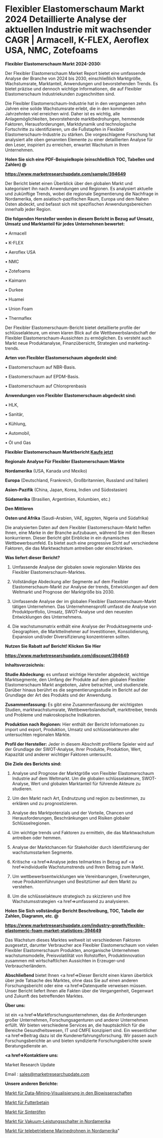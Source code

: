 # Flexibler Elastomerschaum Markt 2024 Detaillierte Analyse der aktuellen Industrie mit wachsender CAGR | Armacell, K-FLEX, Aeroflex USA, NMC, Zotefoams

<strong>Flexibler Elastomerschaum Markt 2024-2030:</strong>

Der Flexibler Elastomerschaum Market Report bietet eine umfassende Analyse der Branche von 2024 bis 2030, einschließlich Marktgröße, Wachstumsrate, Marktanteil, Anwendungen und bevorstehenden Trends. Es bietet präzise und dennoch wichtige Informationen, die auf Flexibler Elastomerschaum Industriekunden zugeschnitten sind.

Die Flexibler Elastomerschaum-Industrie hat in den vergangenen zehn Jahren eine solide Wachstumsrate erlebt, die in den kommenden Jahrzehnten viel erreichen wird. Daher ist es wichtig, alle Anlagemöglichkeiten, bevorstehende marktbedrohungen, hemmende Faktoren, Herausforderungen, Marktdynamik und technologische Fortschritte zu identifizieren, um die Fußstapfen in Flexibler Elastomerschaum-Industrie zu stärken. Die vorgeschlagene Forschung hat analysiert alle oben genannten Elemente zu einer detaillierten Analyse für den Leser, inspiriert zu erreichen, erwartet Wachstum in Ihren Unternehmen.



<strong>Holen Sie sich eine PDF-Beispielkopie (einschließlich TOC, Tabellen und Zahlen) @
</strong>

<strong><a href=https://www.marketresearchupdate.com/sample/394649>

<strong>https://www.marketresearchupdate.com/sample/394649</u></font></a></strong></strong>

Der Bericht bietet einen Überblick über den globalen Markt und kategorisiert ihn nach Anwendungen und Regionen. Es analysiert aktuelle und zukünftige Trends, wobei die regionale Segmentierung die Nachfrage in Nordamerika, dem asiatisch-pazifischen Raum, Europa und dem Nahen Osten abdeckt, und befasst sich mit spezifischen Anwendungsbereichen innerhalb jeder Region.



<strong>Die folgenden Hersteller werden in diesem Bericht in Bezug auf Umsatz, Umsatz und Marktanteil für jedes Unternehmen bewertet:</strong>

• Armacell

• K-FLEX

• Aeroflex USA

• NMC

• Zotefoams

• Kaimann

• Durkee

• Huamei

• Union Foam

• Thermaflex

Der Flexibler Elastomerschaum-Bericht bietet detaillierte profile der schlüsselakteure, um einen klaren Blick auf die Wettbewerbslandschaft der Flexibler Elastomerschaum-Aussichten zu ermöglichen. Es versteht auch Markt neue Produktanalyse, Finanzübersicht, Strategien und marketing-trends.



<strong>Arten von Flexibler Elastomerschaum abgedeckt sind:</strong>

• Elastomerschaum auf NBR-Basis.

• Elastomerschaum auf EPDM-Basis.

• Elastomerschaum auf Chloroprenbasis



<strong>Anwendungen von Flexibler Elastomerschaum abgedeckt sind:</strong>

• HLK,

• Sanitär,

• Kühlung,

• Automobil,

• Öl und Gas



<strong>Flexibler Elastomerschaum Marktbericht <a href=https://www.marketresearchupdate.com/buynow/394649>Kaufe jetzt</a></strong>



<strong>Regionale Analyse Für Flexibler Elastomerschaum Märkte</strong>



<strong>Nordamerika</strong> (USA, Kanada und Mexiko)



<strong>Europa</strong> (Deutschland, Frankreich, Großbritannien, Russland und Italien)



<strong>Asien-Pazifik</strong> (China, Japan, Korea, Indien und Südostasien)



<strong>Südamerika</strong> (Brasilien, Argentinien, Kolumbien, etc.)



<strong>Den Mittleren</strong> 

<strong>Osten und Afrika</strong> (Saudi-Arabien, VAE, ägypten, Nigeria und Südafrika)

Die analysierten Daten auf dem Flexibler Elastomerschaum-Markt helfen Ihnen, eine Marke in der Branche aufzubauen, während Sie mit den Riesen konkurrieren. Dieser Bericht gibt Einblicke in ein dynamisches Wettbewerbsumfeld. Es bietet auch eine progressive Sicht auf verschiedene Faktoren, die das Marktwachstum antreiben oder einschränken.



<strong>Was liefert dieser Bericht?</strong>

1. Umfassende Analyse der globalen sowie regionalen Märkte des Flexibler Elastomerschaum-Marktes.

2. Vollständige Abdeckung aller Segmente auf dem Flexibler Elastomerschaum-Markt zur Analyse der trends, Entwicklungen auf dem Weltmarkt und Prognose der Marktgröße bis 2030.

3. Umfassende Analyse der im globalen Flexibler Elastomerschaum-Markt tätigen Unternehmen. Das Unternehmensprofil umfasst die Analyse von Produktportfolio, Umsatz, SWOT-Analyse und den neuesten Entwicklungen des Unternehmens.

4. Die wachstumsmatrix enthält eine Analyse der Produktsegmente und-Geographien, die Marktteilnehmer auf Investitionen, Konsolidierung, Expansion und/oder Diversifizierung konzentrieren sollten.



<strong>Nutzen Sie Rabatt auf Bericht! Klicken Sie Hier
</strong>

<strong><a href=https://www.marketresearchupdate.com/discount/394649>https://www.marketresearchupdate.com/discount/394649</b></u></font></strong></a>



<strong>Inhaltsverzeichnis:</strong>



<strong>Studie Abdeckung:</strong> es umfasst wichtige Hersteller abgedeckt, wichtige Marktsegmente, den Umfang der Produkte auf dem globalen Flexibler Elastomerschaum Markt angeboten, Jahre betrachtet, und studienziele. Darüber hinaus berührt es die segmentierungsstudie im Bericht auf der Grundlage der Art des Produkts und der Anwendung.



<strong>Zusammenfassung:</strong> Es gibt eine Zusammenfassung der wichtigsten Studien, marktwachstumsrate, Wettbewerbslandschaft, markttreiber, trends und Probleme und makroskopische Indikatoren.



<strong>Produktion nach Regionen:</strong> Hier enthält der Bericht Informationen zu import und export, Produktion, Umsatz und schlüsselakteuren aller untersuchten regionalen Märkte.



<strong>Profil der Hersteller:</strong> Jeder in diesem Abschnitt profilierte Spieler wird auf der Grundlage der SWOT-Analyse, Ihrer Produkte, Produktion, Wert, Kapazität und anderer wichtiger Faktoren untersucht.



<strong>Die Ziele des Berichts sind:</strong>

1) Analyse und Prognose der Marktgröße von Flexibler Elastomerschaum Industrie auf dem Weltmarkt.
Um die globalen schlüsselakteure, SWOT-Analyse, Wert und globalen Marktanteil für führende Akteure zu studieren.

2) Um den Markt nach Art, Endnutzung und region zu bestimmen, zu erklären und zu prognostizieren.

3) Analyse des Marktpotenzials und der Vorteile, Chancen und Herausforderungen, Beschränkungen und Risiken globaler Schlüsselregionen.

4) Um wichtige trends und Faktoren zu ermitteln, die das Marktwachstum antreiben oder hemmen.

5) Analyse der Marktchancen für Stakeholder durch Identifizierung der wachstumsstarken Segmente.

6) Kritische <a href=>Analyse</a> jedes teilmarktes in Bezug auf <a href=>individuelle</a> Wachstumstrends und Ihren Beitrag zum Markt.

7) Um wettbewerbsentwicklungen wie Vereinbarungen, Erweiterungen, neue Produkteinführungen und Besitztümer auf dem Markt zu verstehen.

8) Um die schlüsselakteure strategisch zu skizzieren und Ihre Wachstumsstrategien <a href=>umfassend</a> zu analysieren.



<strong>Holen Sie Sich vollständige Bericht Beschreibung, TOC, Tabelle der Zahlen, Diagramm, etc. @ </strong>

<strong><a href=https://www.marketresearchupdate.com/industry-growth/flexible-elastomeric-foam-market-statistices-394649>https://www.marketresearchupdate.com/industry-growth/flexible-elastomeric-foam-market-statistices-394649</a></font></strong>

Das Wachstum dieses Marktes weltweit ist verschiedenen Faktoren ausgesetzt, darunter Verbraucher ace Flexibler Elastomerschaum von vielen Flexibler Elastomerschaum Produkten, anorganische Unternehmen wachstumsmodelle, Preisvolatilität von Rohstoffen, Produktinnovation zusammen mit wirtschaftlichen Aussichten in Erzeuger-und Verbraucherländern.



<strong>Abschließend</strong> bietet Ihnen <a href=>Dieser</a> Bericht einen klaren überblick über jede Tatsache des Marktes, ohne dass Sie auf einen anderen Forschungsbericht oder eine <a href=>Datenquelle</a> verweisen müssen. Unser Bericht liefert Ihnen alle Fakten über die Vergangenheit, Gegenwart und Zukunft des betreffenden Marktes.



<strong>Über uns:</strong>

 ist ein <a href=>Marktfors</a>chungsunternehmen, das die Anforderungen großer Unternehmen, Forschungsagenturen und anderer Unternehmen erfüllt. Wir bieten verschiedene Services an, die hauptsächlich für die Bereiche Gesundheitswesen, IT und CMFE konzipiert sind. Ein wesentlicher <a href=>Beitrag</a> dazu ist die Kundenerfahrungsforschung. Wir passen auch Forschungsberichte an und bieten syndizierte Forschungsberichte sowie Beratungsdienste an.



<strong><a href=>Kontaktiere uns:</a></strong>

Market Research Update

Email : sales@marketresearchupdate.com



<strong>Unsere anderen Berichte:</strong>

<a href=https://www.linkedin.com/pulse/lifesciences-data-mining-visualization-market-1f>Markt für Data-Mining-Visualisierung in den Biowissenschaften</a>

<a href=https://www.linkedin.com/pulse/feed-betaine-market-research-report-reveals>Markt für Futterbetain</a>

<a href=https://www.linkedin.com/pulse/sintering-furnaces-market-size-share-outlook-growth-prospects>Markt für Sinteröfen</a>

<a href=https://www.linkedin.com/pulse/north-america-vacuum-circuit-breaker-market-2023>Markt für Vakuum-Leistungsschalter in Nordamerika</a>

<a href=https://www.linkedin.com/pulse/north-america-tele-operated-marine-drone-market-2023-current>Markt für telebetriebene Marinedrohnen in Nordamerika</a>"
